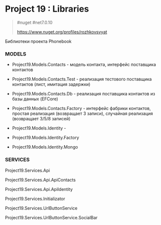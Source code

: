 # Project 19 : Libraries
> #nuget #net7.0.10
>
> https://www.nuget.org/profiles/rozhkovsvyat

Библиотеки проекта Phonebook

### MODELS

* Project19.Models.Contacts - модель контакта, интерфейс поставщика контактов

* Project19.Models.Contacts.Test - реализация тестового поставщика контактов (лист, имитация задержки)

* Project19.Models.Contacts.Db - реализация поставщика контактов из базы данных (EFCore)

* Project19.Models.Contacts.Factory - интерфейс фабрики контактов, простая реализация (возвращает 3 записи), случайная реализация (возвращает 3/5/8 записей)

* Project19.Models.Identity - 

* Project19.Models.Identity.Factory

* Project19.Models.Identity.Mongo

### SERVICES

Project19.Services.Api

Project19.Services.Api.ApiContacts

Project19.Services.Api.ApiIdentity

Project19.Services.Initializator

Project19.Services.UrlButtonService

Project19.Services.UrlButtonService.SocialBar
